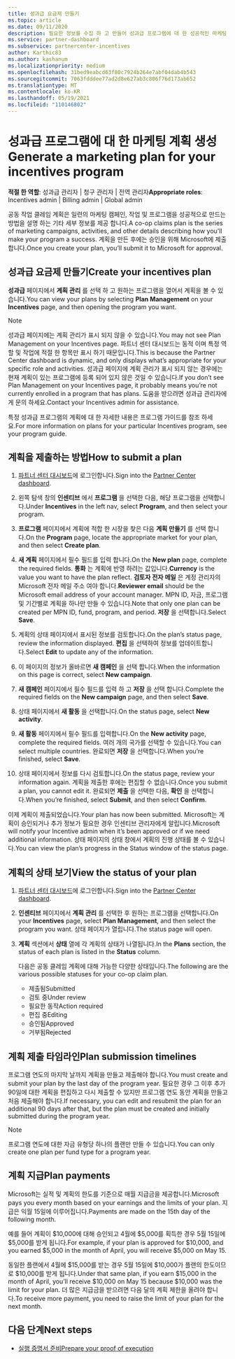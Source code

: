 ```yaml
---
title: 성과급 요금제 만들기
ms.topic: article
ms.date: 09/11/2020
description: 필요한 정보를 수집 하 고 만들어 성과급 프로그램에 대 한 성공적인 마케팅 계획을 생성 합니다.
ms.service: partner-dashboard
ms.subservice: partnercenter-incentives
author: Karthic83
ms.author: kashanum
ms.localizationpriority: medium
ms.openlocfilehash: 31bed9eabcd63f80c7924b264e7abf04dab4b543
ms.sourcegitcommit: 7063fdddee77ad2d8e627ab3c806f76d173ab652
ms.translationtype: MT
ms.contentlocale: ko-KR
ms.lasthandoff: 05/19/2021
ms.locfileid: "110146802"
---
```

# <a name="generate-a-marketing-plan-for-your-incentives-program"></a><span data-ttu-id="b0c32-103">성과급 프로그램에 대 한 마케팅 계획 생성</span><span class="sxs-lookup"><span data-stu-id="b0c32-103">Generate a marketing plan for your incentives program</span></span>

<span data-ttu-id="b0c32-104">**적절 한 역할**: 성과급 관리자 | 청구 관리자 | 전역 관리자</span><span class="sxs-lookup"><span data-stu-id="b0c32-104">**Appropriate roles**: Incentives admin | Billing admin | Global admin</span></span>

<span data-ttu-id="b0c32-105">공동 작업 클레임 계획은 일련의 마케팅 캠페인, 작업 및 프로그램을 성공적으로 만드는 방법을 설명 하는 기타 세부 정보를 제공 합니다.</span><span class="sxs-lookup"><span data-stu-id="b0c32-105">A co-op claims plan is the series of marketing campaigns, activities, and other details describing how you’ll make your program a success.</span></span> <span data-ttu-id="b0c32-106">계획을 만든 후에는 승인을 위해 Microsoft에 제출 합니다.</span><span class="sxs-lookup"><span data-stu-id="b0c32-106">Once you create your plan, you’ll submit it to Microsoft for approval.</span></span>

## <a name="create-your-incentives-plan"></a><span data-ttu-id="b0c32-107">성과급 요금제 만들기</span><span class="sxs-lookup"><span data-stu-id="b0c32-107">Create your incentives plan</span></span>

<span data-ttu-id="b0c32-108">**성과급** 페이지에서 **계획 관리** 를 선택 하 고 원하는 프로그램을 열어서 계획을 볼 수 있습니다.</span><span class="sxs-lookup"><span data-stu-id="b0c32-108">You can view your plans by selecting **Plan Management** on your **Incentives** page, and then opening the program you want.</span></span>

>[!NOTE]
><span data-ttu-id="b0c32-109">성과급 페이지에는 계획 관리가 표시 되지 않을 수 있습니다.</span><span class="sxs-lookup"><span data-stu-id="b0c32-109">You may not see Plan Management on your Incentives page.</span></span> <span data-ttu-id="b0c32-110">파트너 센터 대시보드는 동적 이며 특정 역할 및 작업에 적절 한 항목만 표시 하기 때문입니다.</span><span class="sxs-lookup"><span data-stu-id="b0c32-110">This is because the Partner Center dashboard is dynamic, and only displays what’s appropriate for your specific role and activities.</span></span> <span data-ttu-id="b0c32-111">성과급 페이지에 계획 관리가 표시 되지 않는 경우에는 현재 계획이 있는 프로그램에 등록 되어 있지 않은 것일 수 있습니다.</span><span class="sxs-lookup"><span data-stu-id="b0c32-111">If you don’t see Plan Management on your Incentives page, it probably means you’re not currently enrolled in a program that has plans.</span></span> <span data-ttu-id="b0c32-112">도움을 받으려면 성과급 관리자에 게 문의 하세요.</span><span class="sxs-lookup"><span data-stu-id="b0c32-112">Contact your Incentives admin for assistance.</span></span>

<span data-ttu-id="b0c32-113">특정 성과급 프로그램의 계획에 대 한 자세한 내용은 프로그램 가이드를 참조 하세요.</span><span class="sxs-lookup"><span data-stu-id="b0c32-113">For more information on plans for your particular Incentives program, see your program guide.</span></span>

## <a name="how-to-submit-a-plan"></a><span data-ttu-id="b0c32-114">계획을 제출하는 방법</span><span class="sxs-lookup"><span data-stu-id="b0c32-114">How to submit a plan</span></span>

1. <span data-ttu-id="b0c32-115">[파트너 센터 대시보드](https://partner.microsoft.com/dashboard/)에 로그인합니다.</span><span class="sxs-lookup"><span data-stu-id="b0c32-115">Sign into the [Partner Center dashboard](https://partner.microsoft.com/dashboard/).</span></span>

2. <span data-ttu-id="b0c32-116">왼쪽 탐색 창의 **인센티브** 에서 **프로그램** 을 선택한 다음, 해당 프로그램을 선택합니다.</span><span class="sxs-lookup"><span data-stu-id="b0c32-116">Under **Incentives** in the left nav, select **Program**, and then select your program.</span></span> 

3. <span data-ttu-id="b0c32-117">**프로그램** 페이지에서 계획에 적합 한 시장을 찾은 다음 **계획 만들기** 를 선택 합니다.</span><span class="sxs-lookup"><span data-stu-id="b0c32-117">On the **Program** page, locate the appropriate market for your plan, and then select **Create plan**.</span></span> 

4. <span data-ttu-id="b0c32-118">**새 계획** 페이지에서 필수 필드를 입력 합니다.</span><span class="sxs-lookup"><span data-stu-id="b0c32-118">On the **New plan** page, complete the required fields.</span></span> <span data-ttu-id="b0c32-119">**통화** 는 계획에 반영 하려는 값입니다.</span><span class="sxs-lookup"><span data-stu-id="b0c32-119">**Currency** is the value you want to have the plan reflect.</span></span> <span data-ttu-id="b0c32-120">**검토자 전자 메일** 은 계정 관리자의 Microsoft 전자 메일 주소 여야 합니다.</span><span class="sxs-lookup"><span data-stu-id="b0c32-120">**Reviewer email** should be the Microsoft email address of your account manager.</span></span> <span data-ttu-id="b0c32-121">MPN ID, 자금, 프로그램 및 기간별로 계획을 하나만 만들 수 있습니다.</span><span class="sxs-lookup"><span data-stu-id="b0c32-121">Note that only one plan can be created per MPN ID, fund, program, and period.</span></span> <span data-ttu-id="b0c32-122">**저장** 을 선택합니다.</span><span class="sxs-lookup"><span data-stu-id="b0c32-122">Select **Save**.</span></span>

5. <span data-ttu-id="b0c32-123">계획의 상태 페이지에서 표시된 정보를 검토합니다.</span><span class="sxs-lookup"><span data-stu-id="b0c32-123">On the plan’s status page, review the information displayed.</span></span> <span data-ttu-id="b0c32-124">**편집** 을 선택하여 정보를 업데이트합니다.</span><span class="sxs-lookup"><span data-stu-id="b0c32-124">Select **Edit** to update any of the information.</span></span>

6. <span data-ttu-id="b0c32-125">이 페이지의 정보가 올바르면 **새 캠페인** 을 선택 합니다.</span><span class="sxs-lookup"><span data-stu-id="b0c32-125">When the information on this page is correct, select **New campaign**.</span></span>

7. <span data-ttu-id="b0c32-126">**새 캠페인** 페이지에서 필수 필드를 입력 하 고 **저장** 을 선택 합니다.</span><span class="sxs-lookup"><span data-stu-id="b0c32-126">Complete the required fields on the **New campaign** page, and then select **Save**.</span></span>

8. <span data-ttu-id="b0c32-127">상태 페이지에서 **새 활동** 을 선택합니다.</span><span class="sxs-lookup"><span data-stu-id="b0c32-127">On the status page, select **New activity**.</span></span> 

9. <span data-ttu-id="b0c32-128">**새 활동** 페이지에서 필수 필드를 입력합니다.</span><span class="sxs-lookup"><span data-stu-id="b0c32-128">On the **New activity** page, complete the required fields.</span></span> <span data-ttu-id="b0c32-129">여러 개의 국가를 선택할 수 있습니다.</span><span class="sxs-lookup"><span data-stu-id="b0c32-129">You can select multiple countries.</span></span> <span data-ttu-id="b0c32-130">완료되면 **저장** 을 선택합니다.</span><span class="sxs-lookup"><span data-stu-id="b0c32-130">When you’re finished, select **Save**.</span></span> 

10. <span data-ttu-id="b0c32-131">상태 페이지에서 정보를 다시 검토합니다.</span><span class="sxs-lookup"><span data-stu-id="b0c32-131">On the status page, review your information again.</span></span> <span data-ttu-id="b0c32-132">계획을 제출한 후에는 편집할 수 없습니다.</span><span class="sxs-lookup"><span data-stu-id="b0c32-132">Once you submit a plan, you cannot edit it.</span></span> <span data-ttu-id="b0c32-133">완료되면 **제출** 을 선택한 다음, **확인** 을 선택합니다.</span><span class="sxs-lookup"><span data-stu-id="b0c32-133">When you’re finished, select **Submit**, and then select **Confirm**.</span></span>

<span data-ttu-id="b0c32-134">이제 계획이 제출되었습니다.</span><span class="sxs-lookup"><span data-stu-id="b0c32-134">Your plan has now been submitted.</span></span> <span data-ttu-id="b0c32-135">Microsoft는 계획이 승인되거나 추가 정보가 필요한 경우 인센티브 관리자에게 알립니다.</span><span class="sxs-lookup"><span data-stu-id="b0c32-135">Microsoft will notify your Incentive admin when it’s been approved or if we need additional information.</span></span> <span data-ttu-id="b0c32-136">상태 페이지의 상태 창에서 계획의 진행 상태를 볼 수 있습니다.</span><span class="sxs-lookup"><span data-stu-id="b0c32-136">You can view the plan’s progress in the Status window of the status page.</span></span>

## <a name="view-the-status-of-your-plan"></a><span data-ttu-id="b0c32-137">계획의 상태 보기</span><span class="sxs-lookup"><span data-stu-id="b0c32-137">View the status of your plan</span></span>

1. <span data-ttu-id="b0c32-138">[파트너 센터 대시보드](https://partner.microsoft.com/dashboard/)에 로그인합니다.</span><span class="sxs-lookup"><span data-stu-id="b0c32-138">Sign into the [Partner Center dashboard](https://partner.microsoft.com/dashboard/).</span></span>

2. <span data-ttu-id="b0c32-139">**인센티브** 페이지에서 **계획 관리** 를 선택한 후 원하는 프로그램을 선택합니다.</span><span class="sxs-lookup"><span data-stu-id="b0c32-139">On your **Incentives** page, select **Plan Management**, and then select the program you want.</span></span> <span data-ttu-id="b0c32-140">상태 페이지가 열립니다.</span><span class="sxs-lookup"><span data-stu-id="b0c32-140">The status page will open.</span></span>

3. <span data-ttu-id="b0c32-141">**계획** 섹션에서 **상태** 열에 각 계획의 상태가 나열됩니다.</span><span class="sxs-lookup"><span data-stu-id="b0c32-141">In the **Plans** section, the status of each plan is listed in the **Status** column.</span></span>

   <span data-ttu-id="b0c32-142">다음은 공동 클레임 계획에 대해 가능한 다양한 상태입니다.</span><span class="sxs-lookup"><span data-stu-id="b0c32-142">The following are the various possible statuses for your co-op claim plan.</span></span>

   - <span data-ttu-id="b0c32-143">제출됨</span><span class="sxs-lookup"><span data-stu-id="b0c32-143">Submitted</span></span>
   - <span data-ttu-id="b0c32-144">검토 중</span><span class="sxs-lookup"><span data-stu-id="b0c32-144">Under review</span></span>
   - <span data-ttu-id="b0c32-145">필요한 동작</span><span class="sxs-lookup"><span data-stu-id="b0c32-145">Action required</span></span>
   - <span data-ttu-id="b0c32-146">편집 중</span><span class="sxs-lookup"><span data-stu-id="b0c32-146">Editing</span></span>
   - <span data-ttu-id="b0c32-147">승인됨</span><span class="sxs-lookup"><span data-stu-id="b0c32-147">Approved</span></span>
   - <span data-ttu-id="b0c32-148">거부됨</span><span class="sxs-lookup"><span data-stu-id="b0c32-148">Rejected</span></span>

## <a name="plan-submission-timelines"></a><span data-ttu-id="b0c32-149">계획 제출 타임라인</span><span class="sxs-lookup"><span data-stu-id="b0c32-149">Plan submission timelines</span></span>

<span data-ttu-id="b0c32-150">프로그램 연도의 마지막 날까지 계획을 만들고 제출해야 합니다.</span><span class="sxs-lookup"><span data-stu-id="b0c32-150">You must create and submit your plan by the last day of the program year.</span></span> <span data-ttu-id="b0c32-151">필요한 경우 그 이후 추가 90일에 대한 계획을 편집하고 다시 제출할 수 있지만 프로그램 연도 동안 계획을 만들고 처음 제출해야 합니다.</span><span class="sxs-lookup"><span data-stu-id="b0c32-151">If necessary, you can edit and resubmit the plan for an additional 90 days after that, but the plan must be created and initially submitted during the program year.</span></span>

>[!NOTE]
> <span data-ttu-id="b0c32-152">프로그램 연도에 대한 자금 유형당 하나의 플랜만 만들 수 있습니다.</span><span class="sxs-lookup"><span data-stu-id="b0c32-152">You can only create one plan per fund type for a program year.</span></span>

## <a name="plan-payments"></a><span data-ttu-id="b0c32-153">계획 지급</span><span class="sxs-lookup"><span data-stu-id="b0c32-153">Plan payments</span></span>

<span data-ttu-id="b0c32-154">Microsoft는 실적 및 계획의 한도를 기준으로 매월 지급금을 제공합니다.</span><span class="sxs-lookup"><span data-stu-id="b0c32-154">Microsoft pays you every month based on your earnings and the limits of your plan.</span></span> <span data-ttu-id="b0c32-155">지급은 익월 15일에 이루어집니다.</span><span class="sxs-lookup"><span data-stu-id="b0c32-155">Payments are made on the 15th day of the following month.</span></span>

<span data-ttu-id="b0c32-156">예를 들어 계획이 $10,000에 대해 승인되고 4월에 $5,000를 획득한 경우 5월 15일에 $5,000를 받게 됩니다.</span><span class="sxs-lookup"><span data-stu-id="b0c32-156">For example, if your plan is approved for $10,000, and you earned $5,000 in the month of April, you will receive $5,000 on May 15.</span></span>

<span data-ttu-id="b0c32-157">동일한 플랜에서 4월에 $15,000를 받는 경우 5월 15일에 $10,000가 플랜의 한도이므로 $10,000를 받게 됩니다.</span><span class="sxs-lookup"><span data-stu-id="b0c32-157">Under that same plan, if you earn $15,000 in the month of April, you’ll receive $10,000 on May 15 because $10,000 was the limit for your plan.</span></span> <span data-ttu-id="b0c32-158">더 많은 지급금을 받으려면 다음 달의 계획 제한을 올려야 합니다.</span><span class="sxs-lookup"><span data-stu-id="b0c32-158">To receive more payment, you need to raise the limit of your plan for the next month.</span></span>

## <a name="next-steps"></a><span data-ttu-id="b0c32-159">다음 단계</span><span class="sxs-lookup"><span data-stu-id="b0c32-159">Next steps</span></span>

- [<span data-ttu-id="b0c32-160">실행 증명서 준비</span><span class="sxs-lookup"><span data-stu-id="b0c32-160">Prepare your proof of execution</span></span>](incentives-prepare-your-proof-of-execution.md)
